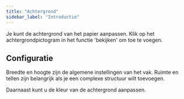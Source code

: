 ```yaml
---
title: "Achtergrond"
sidebar_label: "Introductie"
---
```



Je kunt de achtergrond van het papier aanpassen. Klik op het achtergrondpictogram in het functie 'bekijken' om toe te voegen.

## Configuratie

Breedte en hoogte zijn de algemene instellingen van het vak. Ruimte en tellen zijn belangrijk als je een complexe structuur wilt toevoegen.

Daarnaast kunt u de kleur van de achtergrond aanpassen.
